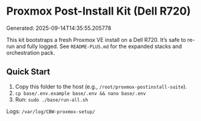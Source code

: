 # Proxmox Post-Install Kit (Dell R720)

Generated: 2025-09-14T14:35:55.205778

This kit bootstraps a fresh Proxmox VE install on a Dell R720. It’s safe to re-run and fully logged.
See `README-PLUS.md` for the expanded stacks and orchestration pack.

## Quick Start
1) Copy this folder to the host (e.g., `/root/proxmox-postinstall-suite`).
2) `cp base/.env.example base/.env && nano base/.env`
3) Run: `sudo ./base/run-all.sh`

Logs: `/var/log/CBW-proxmox-setup/`
